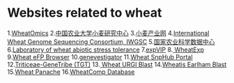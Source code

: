Websites related to wheat
====
1.[WheatOmics](http://wheatomics.sdau.edu.cn/)
2.[中国农业大学小麦研究中心](http://wheat.cau.edu.cn/zh/index.html)
3.[小麦产业网](https://wheat.100ppi.com/)
4.[International Wheat Genome Sequencing Consortium, IWGSC](https://www.wheatgenome.org/)
5.[国家农业科学数据中心](https://www.agridata.cn/#/home)
6.[Laboratory of wheat abiotic stress tolerance](https://www.iwheat.net/)
7.[expVIP](http://www.wheat-expression.com)
8.[ WheatExp](https://wheat.pw.usda.gov/WheatExp/)
9.[Wheat eFP Browser](https://bar.utoronto.ca/efp_wheat/cgi-bin/efpWeb.cgi)
10.[genevestigator](https://www.genevestigator.com)
11.[Wheat SnpHub Portal](http://wheat.cau.edu.cn/Wheat_SnpHub_Portal/)
12.[Triticeae-GeneTribe (TGT)](http://wheat.cau.edu.cn/TGT/)
13.[ Wheat URGI Blast](https://urgi.versailles.inra.fr/blast/?dbgroup=Wheat_all)
14.[Wheatis Earlham Blast](https://wheatis.earlham.ac.uk/grassroots-portal/blast)
15.[Wheat Panache](https://www.appliedbioinformatics.com.au/wheat_panache/)
16.[WheatComp Database](http://wheat.cau.edu.cn/WheatCompDB/)